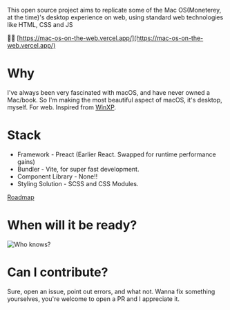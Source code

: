 This open source project aims to replicate some of the Mac OS(Moneterey, at the time)'s desktop experience on web, using standard web technologies like HTML, CSS and JS

🔗🔗 [https://mac-os-on-the-web.vercel.app/](https://mac-os-on-the-web.vercel.app/)

# Why

I've always been very fascinated with macOS, and have never owned a Mac/book. So I'm making the most beautiful aspect of macOS, it's desktop, myself. For web. Inspired from [WinXP](https://winxp.now.sh/).

# Stack

- Framework - Preact (Earlier React. Swapped for runtime performance gains)
- Bundler - Vite, for super fast development.
- Component Library - None!!
- Styling Solution - SCSS and CSS Modules.

[Roadmap](https://www.notion.so/MacOS-Web-Roadmap-274d703460564ea3bb5493b39bf8f886)

# When will it be ready?

![Who knows?](https://i.imgur.com/6xfbPzs.gif)

# Can I contribute?

Sure, open an issue, point out errors, and what not. Wanna fix something yourselves, you're welcome to open a PR and I appreciate it.
